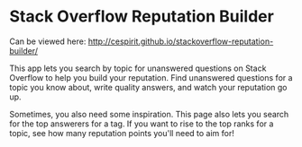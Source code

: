 Stack Overflow Reputation Builder
================================

Can be viewed here: http://cespirit.github.io/stackoverflow-reputation-builder/

This app lets you search by topic for unanswered questions on Stack Overflow to help you build your reputation. Find unanswered questions for a topic you know about, write quality answers, and watch your reputation go up.

Sometimes, you also need some inspiration. This page also lets you search for the top answerers for a tag. If you want to rise to the top ranks for a topic, see how many reputation points you'll need to aim for!
